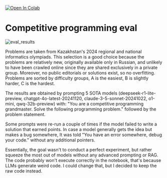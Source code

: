 <a target="_blank" href="https://colab.research.google.com/github/anpaure/cp_eval/blob/main/cp_eval.ipynb">
  <img src="https://colab.research.google.com/assets/colab-badge.svg" alt="Open In Colab"/>
</a>

# Competitive programming eval
![eval_results](https://github.com/user-attachments/assets/b3958942-c523-473a-b8d0-de4ff928232b)

Problems are taken from Kazakhstan's 2024 regional and national informatics olympiads. This selection is a good choice because the problems are relatively new, originally available only in Russian, and unlikely to have been crawled online since they are shared exclusively in a private group. Moreover, no public editorials or solutions exist, so no overfitting. Problems are sorted by difficulty groups, A is the easiest, B is slightly harder, C is the hardest.

The results are obtained by prompting 5 SOTA models (deepseek-r1-lite-preview, chatgpt-4o-latest-20241120, claude-3-5-sonnet-20241022, o1-mini, qwq-32b-preview) with: "You are a competitive programming grandmaster. Solve the following programming problem." followed by the problem statement.

Some prompts were re-run a couple of times if the model failed to write a solution that earned points. In case a model generally gets the idea but makes a bug somewhere, It was told "You have an error somewhere, debug your code." without any additional pointers.

Essentially, the goal wasn't to conduct a perfect experiment, but rather squeeze the most out of models without any advanced prompting or RAG. The code probably won't execute correctly in the notebook, that's because LLMs generate weird code. I could change that, but I decided to keep the raw code instead.

